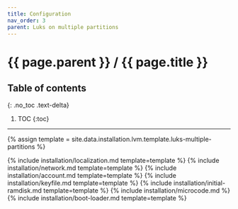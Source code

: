 ```yaml
---
title: Configuration
nav_order: 3
parent: Luks on multiple partitions
---
```


# {{ page.parent }} / {{ page.title }}

## Table of contents
{: .no_toc .text-delta}

1. TOC
{:toc}

---

{% assign template = site.data.installation.lvm.template.luks-multiple-partitions %}

{% include installation/localization.md template=template %}
{% include installation/network.md template=template %}
{% include installation/account.md template=template %}
{% include installation/keyfile.md template=template %}
{% include installation/initial-ramdisk.md template=template %}
{% include installation/microcode.md %}
{% include installation/boot-loader.md template=template %}
